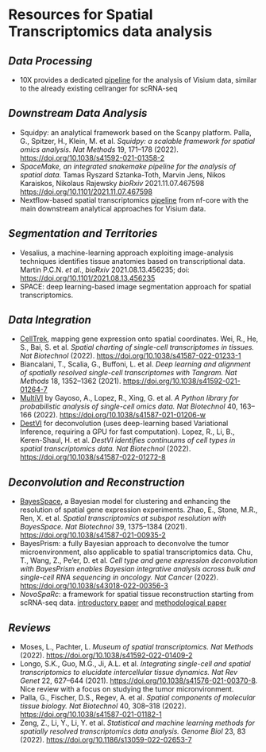 # Resources for Spatial Transcriptomics data analysis

## _Data Processing_
- 10X provides a dedicated [pipeline](https://support.10xgenomics.com/spatial-gene-expression/software/pipelines/latest/what-is-space-ranger) for the analysis of Visium data, similar to the already existing cellranger for scRNA-seq

## _Downstream Data Analysis_
- Squidpy: an analytical framework based on the Scanpy platform. Palla, G., Spitzer, H., Klein, M. et al. *Squidpy: a scalable framework for spatial omics analysis.* _Nat Methods_ 19, 171–178 (2022). https://doi.org/10.1038/s41592-021-01358-2
- *SpaceMake, an integrated snakemake pipeline for the analysis of spatial data.* Tamas Ryszard Sztanka-Toth, Marvin Jens, Nikos Karaiskos, Nikolaus Rajewsky _bioRxiv_ 2021.11.07.467598  https://doi.org/10.1101/2021.11.07.467598
- Nextflow-based spatial transcriptomics [pipeline](https://github.com/nf-core/spatialtranscriptomics) from nf-core with the main downstream analytical approaches for Visium data.

## _Segmentation and Territories_
- Vesalius, a machine-learning approach exploiting image-analysis techniques identifies tissue anatomies based on transcriptional data.  Martin P.C.N. _et al_., 
_bioRxiv_ 2021.08.13.456235; doi: https://doi.org/10.1101/2021.08.13.456235
- SPACE: deep learning-based image segmentation approach for spatial transcriptomics.

## _Data Integration_
- [CellTrek](https://github.com/navinlabcode/CellTrek), mapping gene expression onto spatial coordinates. Wei, R., He, S., Bai, S. et al. *Spatial charting of single-cell transcriptomes in tissues.* _Nat Biotechnol_ (2022). https://doi.org/10.1038/s41587-022-01233-1 
- Biancalani, T., Scalia, G., Buffoni, L. et al. *Deep learning and alignment of spatially resolved single-cell transcriptomes with Tangram.* _Nat Methods_ 18, 1352–1362 (2021). https://doi.org/10.1038/s41592-021-01264-7
- [MultiVI](https://github.com/scverse/scvi-tools) by Gayoso, A., Lopez, R., Xing, G. et al. *A Python library for probabilistic analysis of single-cell omics data.* _Nat Biotechnol_ 40, 163–166 (2022). https://doi.org/10.1038/s41587-021-01206-w
- [DestVI](https://docs.scvi-tools.org/en/stable/user_guide/models/destvi.html) for deconvolution (uses deep-learning based Variational Inference, requiring a GPU for fast computation). Lopez, R., Li, B., Keren-Shaul, H. et al. *DestVI identifies continuums of cell types in spatial transcriptomics data.* _Nat Biotechnol_ (2022). https://doi.org/10.1038/s41587-022-01272-8

## _Deconvolution and Reconstruction_
- [BayesSpace](https://github.com/edward130603/BayesSpace), a Bayesian model for clustering and enhancing the resolution of spatial gene expression experiments. Zhao, E., Stone, M.R., Ren, X. et al. *Spatial transcriptomics at subspot resolution with BayesSpace.* _Nat Biotechnol_ 39, 1375–1384 (2021). https://doi.org/10.1038/s41587-021-00935-2
- BayesPrism: a fully Bayesian approach to deconvolve the tumor microenvironment, also applicable to spatial transcriptomics data. Chu, T., Wang, Z., Pe’er, D. et al. *Cell type and gene expression deconvolution with BayesPrism enables Bayesian integrative analysis across bulk and single-cell RNA sequencing in oncology.* _Nat Cancer_ (2022). https://doi.org/10.1038/s43018-022-00356-3
- *NovoSpaRc*: a framework for spatial tissue reconstruction starting from scRNA-seq data. [introductory paper](https://www.nature.com/articles/s41586-019-1773-3) and [methodological paper](https://www.nature.com/articles/s41596-021-00573-7)

## _Reviews_
- Moses, L., Pachter, L. *Museum of spatial transcriptomics.* _Nat Methods_ (2022). https://doi.org/10.1038/s41592-022-01409-2
- Longo, S.K., Guo, M.G., Ji, A.L. et al. *Integrating single-cell and spatial transcriptomics to elucidate intercellular tissue dynamics.* _Nat Rev Genet_ 22, 627–644 (2021). https://doi.org/10.1038/s41576-021-00370-8. Nice review with a focus on studying the tumor micronvironment.
- Palla, G., Fischer, D.S., Regev, A. et al. *Spatial components of molecular tissue biology.* _Nat Biotechnol_ 40, 308–318 (2022). https://doi.org/10.1038/s41587-021-01182-1
- Zeng, Z., Li, Y., Li, Y. et al. *Statistical and machine learning methods for spatially resolved transcriptomics data analysis.* _Genome Biol_ 23, 83 (2022). https://doi.org/10.1186/s13059-022-02653-7